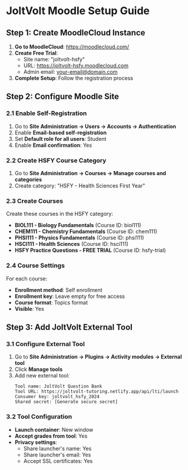 # JoltVolt Moodle Setup Guide

## Step 1: Create MoodleCloud Instance

1. **Go to MoodleCloud**: https://moodlecloud.com/
2. **Create Free Trial**: 
   - Site name: "joltvolt-hsfy"
   - URL: https://joltvolt-hsfy.moodlecloud.com
   - Admin email: your-email@domain.com
3. **Complete Setup**: Follow the registration process

## Step 2: Configure Moodle Site

### 2.1 Enable Self-Registration
1. Go to **Site Administration → Users → Accounts → Authentication**
2. Enable **Email-based self-registration**
3. Set **Default role for all users**: Student
4. Enable **Email confirmation**: Yes

### 2.2 Create HSFY Course Category
1. Go to **Site Administration → Courses → Manage courses and categories**
2. Create category: "HSFY - Health Sciences First Year"

### 2.3 Create Courses
Create these courses in the HSFY category:
- **BIOL111 - Biology Fundamentals** (Course ID: biol111)
- **CHEM111 - Chemistry Fundamentals** (Course ID: chem111)  
- **PHSI111 - Physics Fundamentals** (Course ID: phsi111)
- **HSCI111 - Health Sciences** (Course ID: hsci111)
- **HSFY Practice Questions - FREE TRIAL** (Course ID: hsfy-trial)

### 2.4 Course Settings
For each course:
- **Enrollment method**: Self enrollment
- **Enrollment key**: Leave empty for free access
- **Course format**: Topics format
- **Visible**: Yes

## Step 3: Add JoltVolt External Tool

### 3.1 Configure External Tool
1. Go to **Site Administration → Plugins → Activity modules → External tool**
2. Click **Manage tools**
3. Add new external tool:
   ```
   Tool name: JoltVolt Question Bank
   Tool URL: https://joltvolt-tutoring.netlify.app/api/lti/launch
   Consumer key: joltvolt_hsfy_2024
   Shared secret: [Generate secure secret]
   ```

### 3.2 Tool Configuration
- **Launch container**: New window
- **Accept grades from tool**: Yes
- **Privacy settings**: 
  - Share launcher's name: Yes
  - Share launcher's email: Yes
  - Accept SSL certificates: Yes
